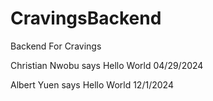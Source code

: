 # CravingsBackend

Backend For Cravings

Christian Nwobu says Hello World 04/29/2024

Albert Yuen says Hello World 12/1/2024
